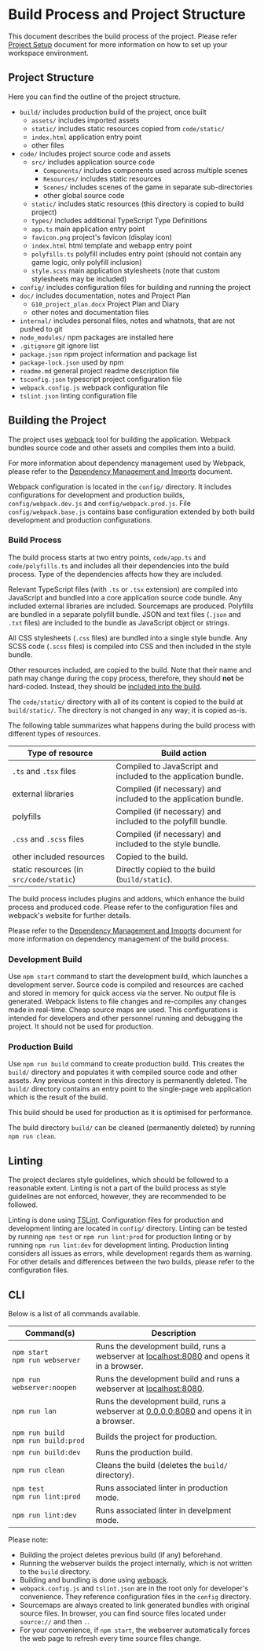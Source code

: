 # Build Process and Project Structure

This document describes the build process of the project. Please refer [Project Setup](setup.md) document for more information on how to set up your workspace environment.

## Project Structure

Here you can find the outline of the project structure.

- `build/` includes production build of the project, once built
	- `assets/` includes imported assets
	- `static/` includes static resources copied from `code/static/`
	- `index.html` application entry point
	- other files
- `code/` includes project source code and assets
	- `src/` includes application source code
		- `Components/` includes components used across multiple scenes
		- `Resources/` includes static resources
		- `Scenes/` includes scenes of the game in separate sub-directories
		- other global source code
	- `static/` includes static resources (this directory is copied to build project)
	- `types/` includes additional TypeScript Type Definitions
	- `app.ts` main application entry point
	- `favicon.png` project's favicon (display icon)
	- `index.html` html template and webapp entry point 
	- `polyfills.ts` polyfill includes entry point (should not contain any game logic, only polyfill inclusion) 
	- `style.scss` main application stylesheets (note that custom stylesheets may be included)
- `config/` includes configuration files for building and running the project
- `doc/` includes documentation, notes and Project Plan
	- `G10_project_plan.docx` Project Plan and Diary
	- other notes and documentation files
- `internal/` includes personal files, notes and whatnots, that are not pushed to git
- `node_modules/` npm packages are installed here
- `.gitignore` git ignore list
- `package.json` npm project information and package list
- `package-lock.json` used by npm
- `readme.md` general project readme description file
- `tsconfig.json` typescript project configuration file
- `webpack.config.js` webpack configuration file
- `tslint.json` linting configuration file

## Building the Project

The project uses [webpack](https://webpack.js.org/) tool for building the application. Webpack bundles source code and other assets and compiles them into a build.

For more information about dependency management used by Webpack, please refer to the [Dependency Management and Imports](dependency-management.md) document.

Webpack configuration is located in the `config/` directory. It includes configurations for development and production builds, `config/webpack.dev.js` and `config/webpack.prod.js`. File `config/webpack.base.js` contains base configuration extended by both build development and production configurations. 

### Build Process

The build process starts at two entry points, `code/app.ts` and `code/polyfills.ts` and includes all their dependencies into the build process. Type of the dependencies affects how they are included. 

Relevant TypeScript files (with `.ts` or `.tsx` extension) are compiled into JavaScript and bundled into a core application source code bundle. Any included external libraries are included. Sourcemaps are produced. Polyfills are bundled in a separate polyfill bundle. JSON and text files (`.json` and `.txt` files) are included to the bundle as JavaScript object or strings.

All CSS stylesheets (`.css` files) are bundled into a single style bundle. Any SCSS code (`.scss` files) is compiled into CSS and then included in the style bundle.

Other resources included, are copied to the build. Note that their name and path may change during the copy process, therefore, they should **not** be hard-coded. Instead, they should be [included into the build](dependency-management.md).

The `code/static/` directory with all of its content is copied to the build at `build/static/`. The directory is not changed in any way; it is copied as-is.

The following table summarizes what happens during the build process with different types of resources.

| Type of resource | Build action |
| --- | --- |
| `.ts` and `.tsx` files | Compiled to JavaScript and included to the application bundle. |
| external libraries | Compiled (if necessary) and included to the application bundle. |
| polyfills | Compiled (if necessary) and included to the polyfill bundle. |
| `.css` and `.scss` files | Compiled (if necessary) and included to the style bundle. |
| other included resources | Copied to the build. |
| static resources (in `src/code/static`) | Directly copied to the build (`build/static`). |

The build process includes plugins and addons, which enhance the build process and produced code. Please refer to the configuration files and webpack's website for further details.

Please refer to the [Dependency Management and Imports](dependency-management.md) document for more information on dependency management of the build process.

### Development Build

Use `npm start` command to start the development build, which launches a development server. Source code is compiled and resources are cached and stored in memory for quick access via the server. No output file is generated. Webpack listens to file changes and re-compiles any changes made in real-time. Cheap source maps are used. This configurations is intended for developers and other personnel running and debugging the project. It should not be used for production.

### Production Build

Use `npm run build` command to create production build. This creates the `build/` directory and populates it with compiled source code and other assets. Any previous content in this directory is permanently deleted. The `build/` directory contains an entry point to the single-page web application which is the result of the build.

This build should be used for production as it is optimised for performance.

The build directory `build/` can be cleaned (permanently deleted) by running `npm run clean`.

## Linting

The project declares style guidelines, which should be followed to a reasonable extent. Linting is not a part of the build process as style guidelines are not enforced, however, they are recommended to be followed.

Linting is done using [TSLint](https://palantir.github.io/tslint/). Configuration files for production and development linting are located in `config/` directory. Linting can be tested by running `npm test` or `npm run lint:prod` for production linting or by running `npm run lint:dev` for development linting. Production linting considers all issues as errors, while development regards them as warning. For other details and differences between the two builds, please refer to the configuration files.

## CLI

Below is a list of all commands available.

| Command(s) | Description |
| --- | --- |
| `npm start`<br>`npm run webserver` | Runs the development build, runs a webserver at [localhost:8080](http://localhost:8080) and opens it in a browser. |
| `npm run webserver:noopen` | Runs the development build and runs a webserver at [localhost:8080](http://localhost:8080). |
| `npm run lan` | Runs the development build, runs a webserver at [0.0.0.0:8080](http://0.0.0.0:0000) and opens it in a browser. |
| `npm run build`<br>`npm run build:prod` | Builds the project for production. |
| `npm run build:dev` | Runs the production build. |
| `npm run clean` | Cleans the build (deletes the `build/` directory). |
| `npm test`<br>`npm run lint:prod` | Runs associated linter in production mode. |
| `npm run lint:dev` | Runs associated linter in develpment mode. |

Please note:

- Building the project deletes previous build (if any) beforehand.
- Running the webserver builds the project internally, which is not written to the `build` directory.
- Building and bundling is done using [webpack](https://webpack.js.org/).
- `webpack.config.js` and `tslint.json` are in the root only for developer's convenience. They reference configuration files in the `config` directory.
- Sourcemaps are always created to link generated bundles with original source files. In browser, you can find source files located under `source://` and then `.`.
- For your convenience, if `npm start`, the webserver automatically forces the web page to refresh every time source files change.

